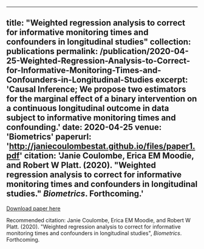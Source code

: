 ---
title: "Weighted regression analysis to correct for informative monitoring times and confounders in longitudinal studies"
collection: publications
permalink: /publication/2020-04-25-Weighted-Regression-Analysis-to-Correct-for-Informative-Monitoring-Times-and-Confounders-in-Longitudinal-Studies
excerpt: 'Causal Inference; We propose two estimators for the marginal effect of a binary intervention on a continuous longitudinal outcome in data subject to informative monitoring times and confounding.'
date: 2020-04-25
venue: 'Biometrics'
paperurl: 'http://janiecoulombestat.github.io/files/paper1.pdf'
citation: 'Janie Coulombe, Erica EM Moodie, and Robert W Platt. (2020). &quot;Weighted regression analysis to correct for informative monitoring times and confounders in longitudinal studies.&quot; <i>Biometrics</i>. Forthcoming.'
 ---
 

[Download paper here](http://janiecoulombestat.github.io/files/paper1.pdf)

Recommended citation: Janie Coulombe, Erica EM Moodie, and Robert W Platt. (2020). "Weighted regression analysis to correct for informative monitoring times and confounders in longitudinal studies", <i>Biometrics</i>. Forthcoming.
